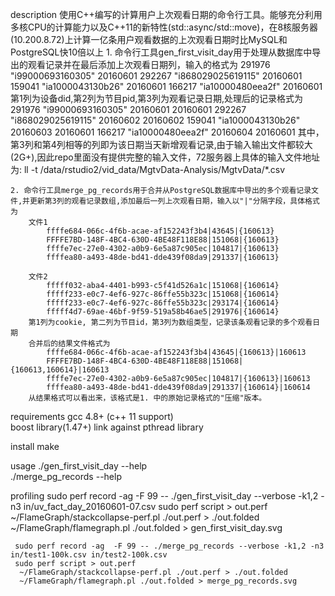 description
	使用C++编写的计算用户上次观看日期的命令行工具。能够充分利用多核CPU的计算能力以及C++11的新特性(std::async/std::move)，在8核服务器(10.200.8.72)上计算一亿条用户观看数据的上次观看日期时比MySQL和PostgreSQL快10倍以上
	1. 命令行工具gen_first_visit_day用于处理从数据库中导出的观看记录并在最后添加上次观看日期列，输入的格式为
		291976  "i99000693160305"       20160601
		292267  "i868029025619115"      20160601
		159041  "ia1000043130b26"       20160601
		166217  "ia10000480eea2f"       20160601
	第1列为设备did,第2列为节目pid,第3列为观看记录日期,处理后的记录格式为
		291976  "i99000693160305"       20160601	20160601
		292267  "i868029025619115"      20160602	20160602
		159041  "ia1000043130b26"       20160603	20160601
		166217  "ia10000480eea2f"       20160604	20160601
	其中，第3列和第4列相等的列即为该日期当天新增观看记录,由于输入输出文件都较大(2G+),因此repo里面没有提供完整的输入文件，72服务器上具体的输入文件地址为:
		 ll -t /data/rstudio2/vid_data/MgtvData-Analysis/MgtvData/*.csv			

	2. 命令行工具merge_pg_records用于合并从PostgreSQL数据库中导出的多个观看记录文件,并更新第3列的观看记录数组,添加最后一列上次观看日期，输入以"|"分隔字段，具体格式为
		文件1
			ffffe684-066c-4f6b-acae-af152243f3b4|43645|{160613}
			FFFFE7BD-148F-4BC4-630D-4BE48F118E88|151068|{160613}
			ffffe7ec-27e0-4302-a0b9-6e5a87c905ec|104817|{160613}
			ffffea80-a493-48de-bd41-dde439f08da9|291337|{160613}

		文件2
			fffff032-aba4-4401-b993-c5f41d526a1c|151068|{160614}
			fffff233-e0c7-4ef6-927c-86ffe55b323c|151068|{160614}
			fffff233-e0c7-4ef6-927c-86ffe55b323c|293174|{160614}
			fffff4d7-69ae-46bf-9f59-519a58b46ae5|291976|{160614}
		第1列为cookie, 第二列为节目id，第3列为数组类型，记录该条观看记录的多个观看日期
		合并后的结果文件格式为
			ffffe684-066c-4f6b-acae-af152243f3b4|43645|{160613}|160613
			FFFFE7BD-148F-4BC4-630D-4BE48F118E88|151068|{160613,160614}|160613
			ffffe7ec-27e0-4302-a0b9-6e5a87c905ec|104817|{160613}|160613
			ffffea80-a493-48de-bd41-dde439f08da9|291337|{160614}|160614
		从结果格式可以看出来，该格式是1. 中的原始记录格式的"压缩"版本。

requirements
	gcc 4.8+ (c++ 11 support)	
	boost library(1.47+)
	link against pthread library

install
	make

usage
	./gen_first_visit_day --help	
	./merge_pg_records --help	

profiling
	 sudo perf record -ag  -F 99 -- ./gen_first_visit_day --verbose -k1,2 -n3 in/uv_fact_day_20160601-07.csv
	 sudo perf script > out.perf
	  ~/FlameGraph/stackcollapse-perf.pl ./out.perf > ./out.folded
	  ~/FlameGraph/flamegraph.pl ./out.folded > gen_first_visit_day.svg


	 sudo perf record -ag  -F 99 -- ./merge_pg_records --verbose -k1,2 -n3 in/test1-100k.csv in/test2-100k.csv
	 sudo perf script > out.perf
	  ~/FlameGraph/stackcollapse-perf.pl ./out.perf > ./out.folded
	  ~/FlameGraph/flamegraph.pl ./out.folded > merge_pg_records.svg
